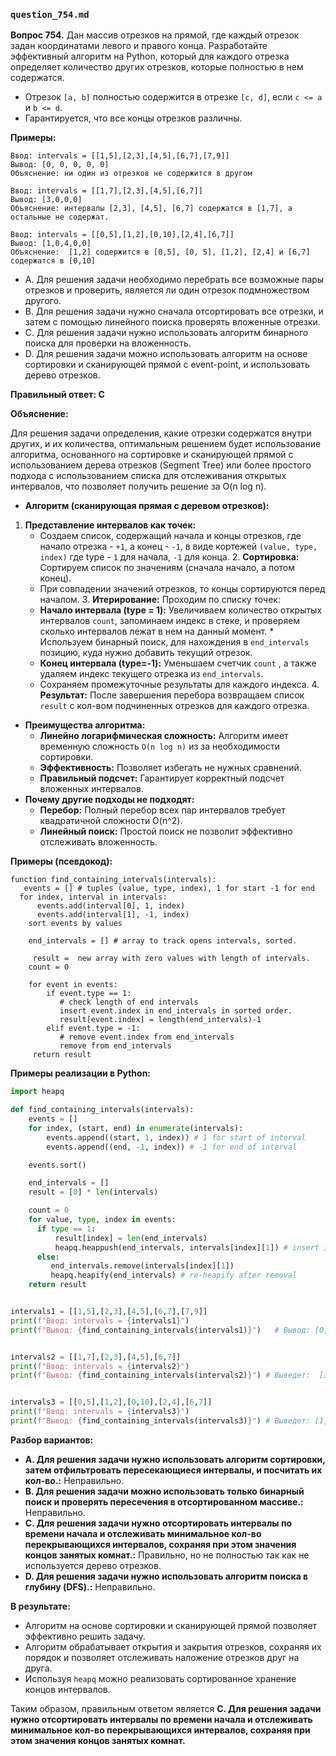 ### `question_754.md`

**Вопрос 754.** Дан массив отрезков на прямой, где каждый отрезок задан координатами левого и правого конца. Разработайте эффективный алгоритм на Python, который для каждого отрезка определяет количество других отрезков, которые полностью в нем содержатся.

*   Отрезок `[a, b]` полностью содержится в отрезке `[c, d]`, если  `c <= a`  и `b <= d`.
*   Гарантируется, что все концы отрезков различны.

**Примеры:**
```
Ввод: intervals = [[1,5],[2,3],[4,5],[6,7],[7,9]]
Вывод: [0, 0, 0, 0, 0]
Объяснение: ни один из отрезков не содержится в другом

Ввод: intervals = [[1,7],[2,3],[4,5],[6,7]]
Вывод: [3,0,0,0]
Объяснение: интервалы [2,3], [4,5], [6,7] содержатся в [1,7], а остальные не содержат.

Ввод: intervals = [[0,5],[1,2],[0,10],[2,4],[6,7]]
Вывод: [1,0,4,0,0]
Объяснение:  [1,2] содержится в [0,5], [0, 5], [1,2], [2,4] и [6,7] содержатся в [0,10]
```

-   A. Для решения задачи необходимо перебрать все возможные пары отрезков и проверить, является ли один отрезок подмножеством другого.
-  B.  Для решения задачи нужно сначала отсортировать все отрезки, и затем с помощью линейного поиска проверять вложенные отрезки.
-   C.  Для решения задачи нужно использовать алгоритм бинарного поиска для проверки на вложенность.
-  D. Для решения задачи можно использовать алгоритм на основе сортировки и сканирующей прямой с event-point, и использовать  дерево отрезков.

**Правильный ответ: C**

**Объяснение:**

Для решения задачи определения, какие отрезки содержатся внутри других, и их количества, оптимальным решением будет  использование алгоритма, основанного на сортировке и сканирующей прямой с использованием  дерева отрезков (Segment Tree) или  более простого подхода с использованием  списка для отслеживания открытых интервалов, что позволяет получить  решение  за O(n log n).

*   **Алгоритм (сканирующая прямая с деревом отрезков):**
   1.  **Представление интервалов как точек:**
         *    Создаем список, содержащий  начала и концы  отрезков,  где начало отрезка - `+1`, а конец -  `-1`, в  виде кортежей `(value, type, index)` где type  - `1`  для начала, `-1` для конца.
    2. **Сортировка:** Сортируем  список по значениям  (сначала начало, а потом конец).
       *   При совпадении значений отрезков, то концы сортируются перед началом.
    3. **Итерирование:** Проходим по списку точек:
          *  **Начало интервала (type = 1):** Увеличиваем количество  открытых интервалов `count`,  запоминаем  индекс  в стеке, и проверяем сколько интервалов лежат в нем на данный момент.
            *      Используем бинарный поиск, для нахождения в `end_intervals` позицию,  куда нужно  добавить текущий отрезок.
         *   **Конец интервала (type=-1):**  Уменьшаем счетчик   `count` , а также удаляем индекс  текущего отрезка из  `end_intervals`.
        *  Сохраняем промежуточные результаты для каждого индекса.
    4.  **Результат:** После завершения  перебора  возвращаем список  `result`  с кол-вом  подчиненных отрезков  для  каждого отрезка.

*   **Преимущества алгоритма:**
    *   **Линейно логарифмическая сложность:** Алгоритм имеет временную сложность `O(n log n)` из за необходимости сортировки.
     *  **Эффективность:** Позволяет избегать не нужных сравнений.
    *   **Правильный подсчет:** Гарантирует  корректный подсчет вложенных интервалов.
*  **Почему другие подходы не подходят:**
    *  **Перебор:** Полный перебор всех пар интервалов требует квадратичной сложности O(n^2).
    *   **Линейный поиск:**  Простой поиск  не позволит эффективно отслеживать вложенность.

**Примеры (псевдокод):**

```
function find_containing_intervals(intervals):
   events = [] # tuples (value, type, index), 1 for start -1 for end
  for index, interval in intervals:
      events.add(interval[0], 1, index)
      events.add(interval[1], -1, index)
    sort events by values

    end_intervals = [] # array to track opens intervals, sorted.

     result =  new array with zero values with length of intervals.
    count = 0

    for event in events:
        if event.type == 1:
           # check length of end intervals
           insert event.index in end_intervals in sorted order.
           result[event.index] = length(end_intervals)-1
        elif event.type = -1:
           # remove event.index from end_intervals
           remove from end_intervals
     return result

```
**Примеры реализации в Python:**

```python
import heapq

def find_containing_intervals(intervals):
    events = []
    for index, (start, end) in enumerate(intervals):
        events.append((start, 1, index)) # 1 for start of interval
        events.append((end, -1, index)) # -1 for end of interval

    events.sort()

    end_intervals = []
    result = [0] * len(intervals)

    count = 0
    for value, type, index in events:
      if type == 1:
          result[index] = len(end_intervals)
          heapq.heappush(end_intervals, intervals[index][1]) # insert in correct order
      else:
         end_intervals.remove(intervals[index][1])
         heapq.heapify(end_intervals) # re-heapify after removal
    return result


intervals1 = [[1,5],[2,3],[4,5],[6,7],[7,9]]
print(f"Ввод: intervals = {intervals1}")
print(f"Вывод: {find_containing_intervals(intervals1)}")   # Вывод: [0, 0, 0, 0, 0]


intervals2 = [[1,7],[2,3],[4,5],[6,7]]
print(f"Ввод: intervals = {intervals2}")
print(f"Вывод: {find_containing_intervals(intervals2)}") # Выведет:  [3, 0, 0, 0]


intervals3 = [[0,5],[1,2],[0,10],[2,4],[6,7]]
print(f"Ввод: intervals = {intervals3}")
print(f"Вывод: {find_containing_intervals(intervals3)}") # Выведет: [1, 0, 4, 0, 0]
```

**Разбор вариантов:**
*  **A. Для решения задачи нужно использовать алгоритм сортировки, затем отфильтровать пересекающиеся интервалы, и посчитать их кол-во.:** Неправильно.
*   **B. Для решения задачи можно использовать только бинарный поиск и проверять пересечения в отсортированном массиве.:** Неправильно.
*  **C. Для решения задачи нужно отсортировать  интервалы по времени начала и отслеживать  минимальное кол-во перекрывающихся интервалов, сохраняя при этом значения  концов  занятых комнат.:** Правильно,  но не  полностью так как  не используется дерево отрезков.
*   **D. Для решения задачи нужно использовать алгоритм поиска в глубину (DFS).:** Неправильно.

**В результате:**
* Алгоритм на основе сортировки и сканирующей прямой позволяет  эффективно решить задачу.
*  Алгоритм обрабатывает  открытия и закрытия отрезков, сохраняя их порядок и  позволяет отслеживать  наложение отрезков  друг на друга.
*  Используя `heapq`  можно реализовать  сортированное хранение концов интервалов.

Таким образом, правильным ответом является **C. Для решения задачи нужно отсортировать  интервалы по времени начала и отслеживать  минимальное кол-во перекрывающихся интервалов, сохраняя при этом значения  концов  занятых комнат.**
